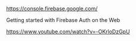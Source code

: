 https://console.firebase.google.com/

Getting started with Firebase Auth on the Web

https://www.youtube.com/watch?v=-OKrloDzGpU
